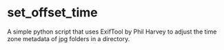 # set_offset_time
A simple python script that uses ExifTool by Phil Harvey to adjust the time zone metadata of jpg folders in a directory.
